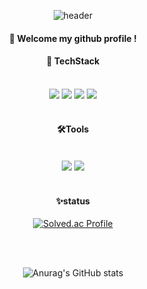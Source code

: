 <div align ="center"> 
  
 ![header](https://capsule-render.vercel.app/api?type=cylinder&color=000035&height=150&section=header&text=Hi,&nbsp;&nbsp;I'm&nbsp;&nbsp;Minsu😁&fontColor=ffffff&fontSize=70&animation=fadeIn&fontAlignY=55)

####  :wave: Welcome my github profile !


  
####  📖 TechStack
  
 <br/>
  
<img src="https://img.shields.io/badge/JAVA-007396?style=for-the-badge&logo=Java&logoColor=white">
<img src="https://img.shields.io/badge/Spring-6DB33F?style=for-the-badge&logo=Spring&logoColor=white">
<img src="https://img.shields.io/badge/MySQL-4479A1?style=for-the-badge&logo=MySQL&logoColor=white">
<img src="https://img.shields.io/badge/Aws-FF9900?style=for-the-badge&logo=Amazon aws&logoColor=white">


 
   <br/>
   <br/>

  
####  🛠️Tools

  <br/>
  
<img src="https://img.shields.io/badge/Intellij-000000?style=for-the-badge&logo=Intellij%20IDEA&logoColor=white">
<img src="https://img.shields.io/badge/Github-181717?style=for-the-badge&logo=github&logoColor=white">

  <br/>
  <br/>
  
  
#### ✨status 
  
[![Solved.ac Profile](http://mazassumnida.wtf/api/v2/generate_badge?boj=dkrak6988)](https://solved.ac/dkrak6988/)

  <br/>
  <br/>
  
  ![Anurag's GitHub stats](https://github-readme-stats.vercel.app/api?username=MSlcim&show_icons=true&theme=cobalt)
  
</div>
